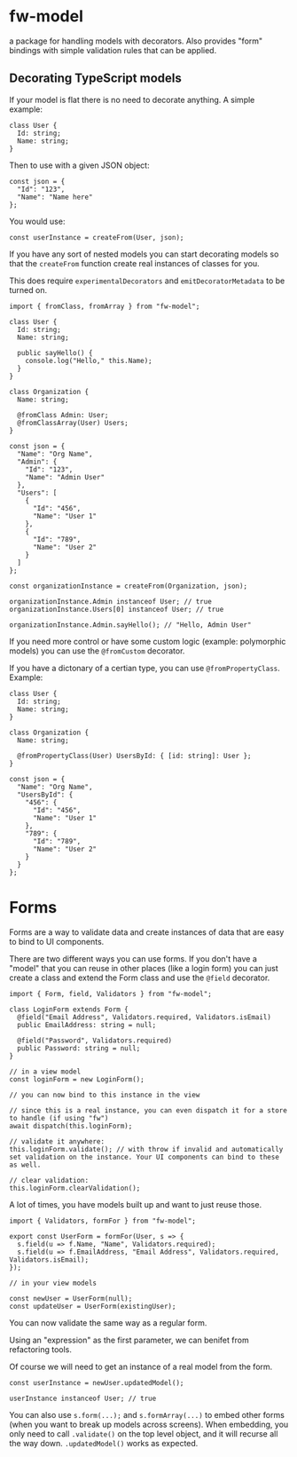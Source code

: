 # fw-model

a package for handling models with decorators. Also provides "form" bindings with simple validation rules that can be applied.

## Decorating TypeScript models

If your model is flat there is no need to decorate anything. A simple example:

```
class User {
  Id: string;
  Name: string;
}
```

Then to use with a given JSON object:

```
const json = {
  "Id": "123",
  "Name": "Name here"
};
```

You would use:

```
const userInstance = createFrom(User, json);
```

If you have any sort of nested models you can start decorating models so that the `createFrom` function create real instances of classes for you.

This does require `experimentalDecorators` and `emitDecoratorMetadata` to be turned on.

```
import { fromClass, fromArray } from "fw-model";

class User {
  Id: string;
  Name: string;

  public sayHello() {
    console.log("Hello," this.Name);
  }
}

class Organization {
  Name: string;

  @fromClass Admin: User;
  @fromClassArray(User) Users;
}

const json = {
  "Name": "Org Name",
  "Admin": {
    "Id": "123",
    "Name": "Admin User"
  },
  "Users": [
    {
      "Id": "456",
      "Name": "User 1"
    },
    {
      "Id": "789",
      "Name": "User 2"
    }
  ]
};

const organizationInstance = createFrom(Organization, json);

organizationInstance.Admin instanceof User; // true
organizationInstance.Users[0] instanceof User; // true

organizationInstance.Admin.sayHello(); // "Hello, Admin User"
```

If you need more control or have some custom logic (example: polymorphic models) you can use the `@fromCustom` decorator.

If you have a dictonary of a certian type, you can use `@fromPropertyClass`. Example:

```
class User {
  Id: string;
  Name: string;
}

class Organization {
  Name: string;

  @fromPropertyClass(User) UsersById: { [id: string]: User };
}

const json = {
  "Name": "Org Name",
  "UsersById": {
    "456": {
      "Id": "456",
      "Name": "User 1"
    },
    "789": {
      "Id": "789",
      "Name": "User 2"
    }
  }
};

```

# Forms

Forms are a way to validate data and create instances of data that are easy to bind to UI components.

There are two different ways you can use forms. If you don't have a "model" that you can reuse in other places (like a login form) you can just create a class and extend the Form class and use the `@field` decorator.

```
import { Form, field, Validators } from "fw-model";

class LoginForm extends Form {
  @field("Email Address", Validators.required, Validators.isEmail)
  public EmailAddress: string = null;

  @field("Password", Validators.required)
  public Password: string = null;
}

// in a view model
const loginForm = new LoginForm();

// you can now bind to this instance in the view

// since this is a real instance, you can even dispatch it for a store to handle (if using "fw")
await dispatch(this.loginForm);

// validate it anywhere:
this.loginForm.validate(); // with throw if invalid and automatically set validation on the instance. Your UI components can bind to these as well.

// clear validation:
this.loginForm.clearValidation();
```

A lot of times, you have models built up and want to just reuse those.

```
import { Validators, formFor } from "fw-model";

export const UserForm = formFor(User, s => {
  s.field(u => f.Name, "Name", Validators.required);
  s.field(u => f.EmailAddress, "Email Address", Validators.required, Validators.isEmail);
});

// in your view models

const newUser = UserForm(null);
const updateUser = UserForm(existingUser);
```

You can now validate the same way as a regular form.

Using an "expression" as the first parameter, we can benifet from refactoring tools.

Of course we will need to get an instance of a real model from the form.

```
const userInstance = newUser.updatedModel();

userInstance instanceof User; // true
```

You can also use `s.form(...);` and `s.formArray(...)` to embed other forms (when you want to break up models across screens). When embedding, you only need to call `.validate()` on the top level object, and it will recurse all the way down. `.updatedModel()` works as expected.

